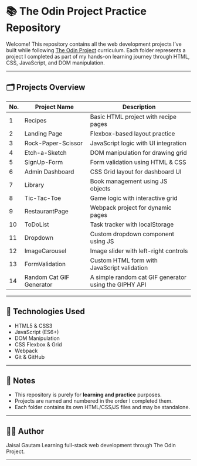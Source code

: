 # 📚 The Odin Project Practice Repository

Welcome! This repository contains all the web development projects I’ve built while following [The Odin Project](https://www.theodinproject.com/) curriculum. Each folder represents a project I completed as part of my hands-on learning journey through HTML, CSS, JavaScript, and DOM manipulation.

---

## 🗂️ Projects Overview

| No. | Project Name         | Description                             |
|-----|----------------------|-----------------------------------------|
| 1   | Recipes              | Basic HTML project with recipe pages    |
| 2   | Landing Page         | Flexbox-based layout practice           |
| 3   | Rock-Paper-Scissor   | JavaScript logic with UI integration    |
| 4   | Etch-a-Sketch        | DOM manipulation for drawing grid       |
| 5   | SignUp-Form          | Form validation using HTML & CSS        |
| 6   | Admin Dashboard      | CSS Grid layout for dashboard UI        |
| 7   | Library              | Book management using JS objects        |
| 8   | Tic-Tac-Toe          | Game logic with interactive grid        |
| 9   | RestaurantPage       | Webpack project for dynamic pages       |
| 10  | ToDoList             | Task tracker with localStorage          |
| 11  | Dropdown             | Custom dropdown component using JS      |
| 12  | ImageCarousel        | Image slider with left-right controls   |
| 13  | FormValidation       | Custom HTML form with JavaScript validation   |
|14|  Random Cat GIF Generator | A simple random cat GIF generator using the GIPHY API|


---

## 🚀 Technologies Used

- HTML5 & CSS3
- JavaScript (ES6+)
- DOM Manipulation
- CSS Flexbox & Grid
- Webpack
- Git & GitHub

---

## 📌 Notes

- This repository is purely for **learning and practice** purposes.
- Projects are named and numbered in the order I completed them.
- Each folder contains its own HTML/CSS/JS files and may be standalone.

---

## 👨‍💻 Author

Jaisal Gautam 
Learning full-stack web development through The Odin Project.  

---
